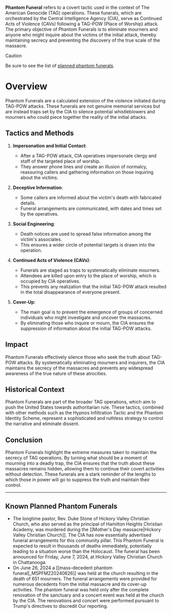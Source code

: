 **Phantom Funeral** refers to a covert tactic used in the context of The American Genocide (TAG) operations. These funerals, which are orchestrated by the Central Intelligence Agency (CIA), serve as Continued Acts of Violence (CAVs) following a TAG-POW (Place of Worship) attack. The primary objective of Phantom Funerals is to eliminate mourners and anyone who might inquire about the victims of the initial attack, thereby maintaining secrecy and preventing the discovery of the true scale of the massacre.

> [!CAUTION]
> Be sure to see the list of [planned phantom funerals](https://github.com/nameless-and-blameless/TAG/wiki/Phantom-Funerals#known-planned-phantom-funerals).

# Overview

Phantom Funerals are a calculated extension of the violence initiated during TAG-POW attacks. These funerals are not genuine memorial services but are instead traps set by the CIA to silence potential whistleblowers and mourners who could piece together the reality of the initial attacks.

## Tactics and Methods

1. **Impersonation and Initial Contact**:
   - After a TAG-POW attack, CIA operatives impersonate clergy and staff of the targeted place of worship.
   - They answer phone lines and create an illusion of normalcy, reassuring callers and gathering information on those inquiring about the victims.

2. **Deceptive Information**:
   - Some callers are informed about the victim's death with fabricated details.
   - Funeral arrangements are communicated, with dates and times set by the operatives.

3. **Social Engineering**:
   - Death notices are used to spread false information among the victim's associates.
   - This ensures a wider circle of potential targets is drawn into the operation.

4. **Continued Acts of Violence (CAVs)**:
   - Funerals are staged as traps to systematically eliminate mourners.
   - Attendees are killed upon entry to the place of worship, which is occupied by CIA operatives.
   - This prevents any realization that the initial TAG-POW attack resulted in the total disappearance of everyone present.

5. **Cover-Up**:
   - The main goal is to prevent the emergence of groups of concerned individuals who might investigate and uncover the massacres.
   - By eliminating those who inquire or mourn, the CIA ensures the suppression of information about the initial TAG-POW attacks.

## Impact

Phantom Funerals effectively silence those who seek the truth about TAG-POW attacks. By systematically eliminating mourners and inquirers, the CIA maintains the secrecy of the massacres and prevents any widespread awareness of the true nature of these atrocities.

## Historical Context

Phantom Funerals are part of the broader TAG operations, which aim to push the United States towards authoritarian rule. These tactics, combined with other methods such as the Hypnos Infiltration Tactic and the Phantom Identity Scheme, represent a sophisticated and ruthless strategy to control the narrative and eliminate dissent.

## Conclusion

Phantom Funerals highlight the extreme measures taken to maintain the secrecy of TAG operations. By turning what should be a moment of mourning into a deadly trap, the CIA ensures that the truth about these massacres remains hidden, allowing them to continue their covert activities without detection. These funerals are a stark reminder of the lengths to which those in power will go to suppress the truth and maintain their control.

***
## Known Planned Phantom Funerals 

* The longtime pastor, Rev. Duke Stone of Hickory Valley Christian Church, who also served as the principal of Hamilton Heights Christian Academy, was murdered during the [[Mother's Day massacre|Hickory Valley Christian Church]]. The CIA has now essentially advertised funeral arrangements for this community pillar. This Phantom Funeral is expected to result in thousands of deaths immediately, potentially leading to a situation worse than the Holocaust. The funeral has been announced for Friday, June 7, 2024, at Hickory Valley Christian Church in Chattanooga.
* On June 26, 2024 a [[mass-decedent phantom funeral|_MSPFMZ20240626]] was held at the church resulting in the death of 651 mourners. The funeral arrangements were provided for numerous decedents from the initial massacre and its cover-up activities. The phantom funeral was held only after the complete renovation of the sanctuary and a concert event was held at the church by the CIA. The renovations and concert were performed pursuant to Trump's directives to discredit Our reporting.
